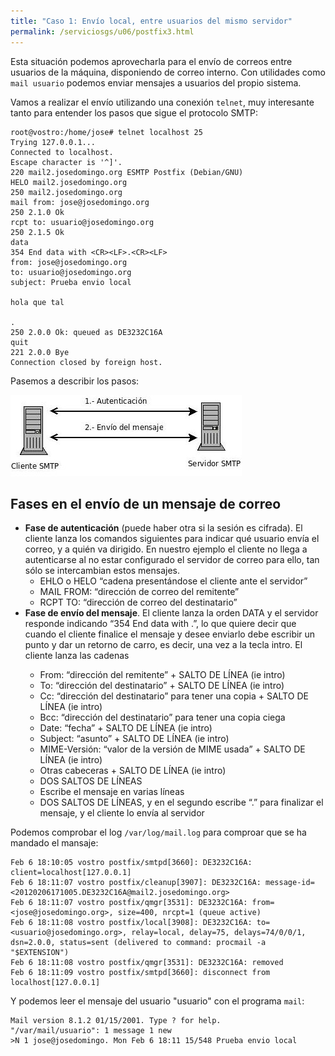 ```yaml
---
title: "Caso 1: Envío local, entre usuarios del mismo servidor"
permalink: /serviciosgs/u06/postfix3.html
---
```


Esta situación podemos aprovecharla para el envío de correos entre usuarios de la máquina, disponiendo de correo interno. Con utilidades como ``mail usuario`` podemos enviar mensajes a usuarios del propio sistema.

Vamos a realizar el envío utilizando una conexión ``telnet``, muy interesante tanto para entender los pasos que sigue el protocolo SMTP:

	root@vostro:/home/jose# telnet localhost 25
	Trying 127.0.0.1...
	Connected to localhost.
	Escape character is '^]'.
	220 mail2.josedomingo.org ESMTP Postfix (Debian/GNU)
	HELO mail2.josedomingo.org
	250 mail2.josedomingo.org
	mail from: jose@josedomingo.org
	250 2.1.0 Ok
	rcpt to: usuario@josedomingo.org
	250 2.1.5 Ok
	data
	354 End data with <CR><LF>.<CR><LF>
	from: jose@josedomingo.org
	to: usuario@josedomingo.org
	subject: Prueba envio local	

	hola que tal	

	.
	250 2.0.0 Ok: queued as DE3232C16A
	quit
	221 2.0.0 Bye
	Connection closed by foreign host.

Pasemos a describir los pasos:

![postfix3](img/postfix3.jpg)

## Fases en el envío de un mensaje de correo

* **Fase de autenticación** (puede haber otra si la sesión es cifrada). El cliente lanza los comandos siguientes para indicar qué usuario envía el correo, y a quién va dirigido. En nuestro ejemplo el cliente no llega a autenticarse al no estar configurado el servidor de correo para ello, tan sólo se intercambian estos mensajes.
    * EHLO o HELO “cadena presentándose el cliente ante el servidor”
    * MAIL FROM: “dirección de correo del remitente”
    * RCPT TO: “dirección de correo del destinatario”
* **Fase de envío del mensaje**. El cliente lanza la orden DATA y el servidor responde indicando “354 End data with <CR><LF>.<CR><LF>”, lo que quiere decir que cuando el cliente finalice el mensaje y desee enviarlo debe escribir un punto y dar un retorno de carro, es decir, una vez a la tecla intro. El cliente lanza las cadenas
    * From: “dirección del remitente” + SALTO DE LÍNEA (ie intro)
    * To: “dirección del destinatario” + SALTO DE LÍNEA (ie intro)
    * Cc: “dirección del destinatario” para tener una copia + SALTO DE LÍNEA (ie intro)
    * Bcc: “dirección del destinatario” para tener una copia ciega
    * Date: “fecha” + SALTO DE LÍNEA (ie intro)
    * Subject: “asunto” + SALTO DE LÍNEA (ie intro)
    * MIME-Versión: “valor de la versión de MIME usada” + SALTO DE LÍNEA (ie intro)
    * Otras cabeceras + SALTO DE LÍNEA (ie intro)
    * DOS SALTOS DE LÍNEAS
    * Escribe el mensaje en varias líneas
    * DOS SALTOS DE LÍNEAS, y en el segundo escribe “.” para finalizar el mensaje, y el cliente lo envía al servidor

Podemos comprobar el log ``/var/log/mail.log`` para comproar que se ha mandado el mansaje:

	Feb 6 18:10:05 vostro postfix/smtpd[3660]: DE3232C16A: client=localhost[127.0.0.1]
	Feb 6 18:11:07 vostro postfix/cleanup[3907]: DE3232C16A: message-id=<20120206171005.DE3232C16A@mail2.josedomingo.org>
	Feb 6 18:11:07 vostro postfix/qmgr[3531]: DE3232C16A: from=<jose@josedomingo.org>, size=400, nrcpt=1 (queue active)
	Feb 6 18:11:08 vostro postfix/local[3908]: DE3232C16A: to=<usuario@josedomingo.org>, relay=local, delay=75, delays=74/0/0/1, dsn=2.0.0, status=sent (delivered to command: procmail -a "$EXTENSION")
	Feb 6 18:11:08 vostro postfix/qmgr[3531]: DE3232C16A: removed
	Feb 6 18:11:09 vostro postfix/smtpd[3660]: disconnect from localhost[127.0.0.1]

Y podemos leer el mensaje del usuario "usuario" con el programa ``mail``:

	Mail version 8.1.2 01/15/2001. Type ? for help.
	"/var/mail/usuario": 1 message 1 new
	>N 1 jose@josedomingo. Mon Feb 6 18:11 15/548 Prueba envio local